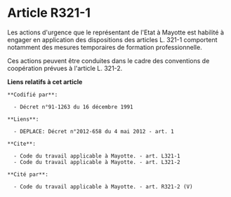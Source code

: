 # Article R321-1

Les actions d'urgence que le représentant de l'Etat à Mayotte est habilité à engager en application des dispositions des
articles L. 321-1 comportent notamment des mesures temporaires de formation professionnelle.

Ces actions peuvent être conduites dans le cadre des conventions de coopération prévues à l'article L. 321-2.

**Liens relatifs à cet article**

	**Codifié par**:

	  - Décret n°91-1263 du 16 décembre 1991

	**Liens**:

	  - DEPLACE: Décret n°2012-658 du 4 mai 2012 - art. 1

	**Cite**:

	  - Code du travail applicable à Mayotte. - art. L321-1
	  - Code du travail applicable à Mayotte. - art. L321-2

	**Cité par**:

	  - Code du travail applicable à Mayotte. - art. R321-2 (V)
